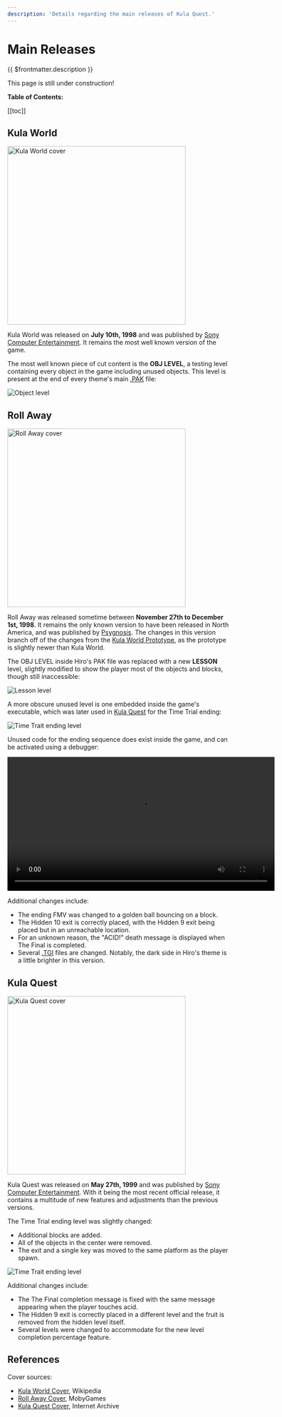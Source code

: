 ```yaml
---
description: 'Details regarding the main releases of Kula Quest.'
---
```


# Main Releases

{{ $frontmatter.description }}

<div class="warning custom-block !pt-2">

This page is still under construction!

</div>

**Table of Contents:**

[[toc]]

## Kula World <Badge type="tip" text="SCES-01000" />

<img src="/images/cover-sces01000.png" alt="Kula World cover" width="400px" />

Kula World was released on **July 10th, 1998** and was published by [Sony Computer Entertainment](https://en.wikipedia.org/wiki/Sony_Interactive_Entertainment).
It remains the most well known version of the game.

The most well known piece of cut content is the **OBJ LEVEL**, a testing level containing every object in the game including unused objects.
This level is present at the end of every theme's main [.PAK](/formats/pak) file:

![Object level](/images/obj-level.png)

## Roll Away <Badge type="tip" text="SLUS-00724" />

<img src="/images/cover-slus00724.jpg" alt="Roll Away cover" width="400px" />

Roll Away was released sometime between **November 27th to December 1st, 1998**.
It remains the only known version to have been released in North America, and was published by [Psygnosis](https://en.wikipedia.org/wiki/Psygnosis).
The changes in this version branch off of the changes from the [Kula World Prototype](/content/releases#kula-world-prototype-europe), as the prototype is slightly newer than Kula World.

The OBJ LEVEL inside Hiro's PAK file was replaced with a new **LESSON** level, slightly modified to show the player most of the objects and blocks, though still inaccessible:

![Lesson level](/images/lesson-level.png)

A more obscure unused level is one embedded inside the game's executable, which was later used in [Kula Quest](#kula-quest) for the Time Trial ending:

![Time Trait ending level](/images/trial-ending-level-1.png)

Unused code for the ending sequence does exist inside the game, and can be activated using a debugger:

<video width="600" controls>
	<source src="/videos/trial-ending-footage.mp4" type="video/mp4" />
	Your browser does not support the video tag.
</video>

Additional changes include:

- The ending FMV was changed to a golden ball bouncing on a block.
- The Hidden 10 exit is correctly placed, with the Hidden 9 exit being placed but in an unreachable location.
- For an unknown reason, the "ACID!" death message is displayed when The Final is completed.
- Several [.TGI](/formats/tgi) files are changed.
  Notably, the dark side in Hiro's theme is a little brighter in this version.

## Kula Quest <Badge type="tip" text="SCPS-10064" />

<img src="/images/cover-scps10064.jpg" alt="Kula Quest cover" width="400px" />

Kula Quest was released on **May 27th, 1999** and was published by [Sony Computer Entertainment](https://en.wikipedia.org/wiki/Sony_Interactive_Entertainment).
With it being the most recent official release, it contains a multitude of new features and adjustments than the previous versions.

The Time Trial ending level was slightly changed:

- Additional blocks are added.
- All of the objects in the center were removed.
- The exit and a single key was moved to the same platform as the player spawn.

![Time Trait ending level](/images/trial-ending-level-2.png)

Additional changes include:

- The The Final completion message is fixed with the same message appearing when the player touches acid.
- The Hidden 9 exit is correctly placed in a different level and the fruit is removed from the hidden level itself.
- Several levels were changed to accommodate for the new level completion percentage feature.

## References

Cover sources:

- [Kula World Cover](https://en.wikipedia.org/wiki/Kula_World#/media/File:Kula_World_Coverart.png), Wikipedia
- [Roll Away Cover](https://www.mobygames.com/game/9070/roll-away/cover/group-26080/cover-67016/), MobyGames
- [Kula Quest Cover](https://archive.org/details/kulaquestjapan), Internet Archive
